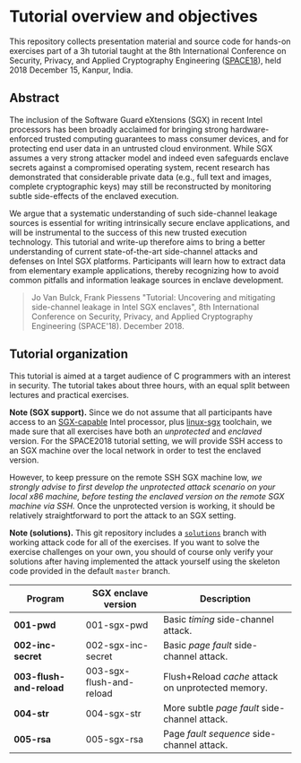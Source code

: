 # Tutorial overview and objectives

This repository collects presentation material and source code for hands-on
exercises part of a 3h tutorial taught at the 8th International Conference on
Security, Privacy, and Applied Cryptography Engineering
([SPACE18](https://space2018.cse.iitk.ac.in/)), held 2018 December 15, Kanpur,
India.

## Abstract

The inclusion of the Software Guard eXtensions (SGX) in recent Intel processors
has been broadly acclaimed for bringing strong hardware-enforced trusted
computing guarantees to mass consumer devices, and for protecting end user data
in an untrusted cloud environment.  While SGX assumes a very strong attacker
model and indeed even safeguards enclave secrets against a compromised
operating system, recent research has demonstrated that considerable private
data (e.g., full text and images, complete cryptographic keys) may still be
reconstructed by monitoring subtle side-effects of the enclaved execution.

We argue that a systematic understanding of such side-channel leakage sources
is essential for writing intrinsically secure enclave applications, and will be
instrumental to the success of this new trusted execution technology.  This
tutorial and write-up therefore aims to bring a better understanding of current
state-of-the-art side-channel attacks and defenses on Intel SGX platforms.
Participants will learn how to extract data from elementary example
applications, thereby recognizing how to avoid common pitfalls and information
leakage sources in enclave development.

> Jo Van Bulck, Frank Piessens "Tutorial: Uncovering and mitigating side-channel
> leakage in Intel SGX enclaves", 8th International Conference on Security,
> Privacy, and Applied Cryptography Engineering (SPACE'18). December 2018.

## Tutorial organization

This tutorial is aimed at a target audience of C programmers with an interest
in security. The tutorial takes about three hours, with an equal split between
lectures and practical exercises.

**Note (SGX support).** Since we do not assume that all participants have
access to an [SGX-capable](https://github.com/ayeks/SGX-hardware) Intel
processor, plus [linux-sgx](https://github.com/01org/linux-sgx) toolchain, we
made sure that all exercises have both an _unprotected_ and _enclaved_ version.
For the SPACE2018 tutorial setting, we will provide SSH access to an SGX
machine over the local network in order to test the enclaved version.

However, to keep pressure on the remote SSH SGX machine low, *we strongly
advise to first develop the unprotected attack scenario on your local x86
machine, before testing the enclaved version on the remote SGX machine via
SSH.* Once the unprotected version is working, it should be relatively
straightforward to port the attack to an SGX setting.

**Note (solutions).** This git repository includes a
[`solutions`](https://github.com/jovanbulck/sgx-tutorial-space18/tree/solutions)
branch with working attack code for all of the exercises. If you want to solve
the exercise challenges on your own, you should of course only verify your
solutions after having implemented the attack yourself using the skeleton code
provided in the default `master` branch.


| Program                   | SGX enclave version      | Description                                        |
|---------------------------|--------------------------|----------------------------------------------------|
| **001-pwd**               | 001-sgx-pwd              | Basic _timing_ side-channel attack.                |
| **002-inc-secret**        | 002-sgx-inc-secret       | Basic _page fault_ side-channel attack.            |
| **003-flush-and-reload**  | 003-sgx-flush-and-reload | Flush+Reload _cache_ attack on unprotected memory. |
| **004-str**               | 004-sgx-str              | More subtle _page fault_ side-channel attack.      |
| **005-rsa**               | 005-sgx-rsa              | Page _fault sequence_ side-channel attack.         |
